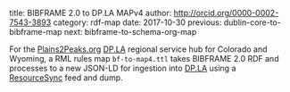 title: BIBFRAME 2.0 to DP.LA MAPv4
author: http://orcid.org/0000-0002-7543-3893
category: rdf-map
date: 2017-10-30
previous: dublin-core-to-bibframe-map
next: bibframe-to-schema-org-map

For the [Plains2Peaks.org](https://plains2peaks.org/) [DP.LA][DPLA] regional service
hub for Colorado and Wyoming, a RML rules map `bf-to-map4.ttl` takes BIBFRAME 2.0
RDF and processes to a new JSON-LD for ingestion into [DP.LA][DPLA] using a 
[ResourceSync][RESYNC] feed and dump.

[DPLA]: https://dp.la
[RESYNC]: http://resource.io

